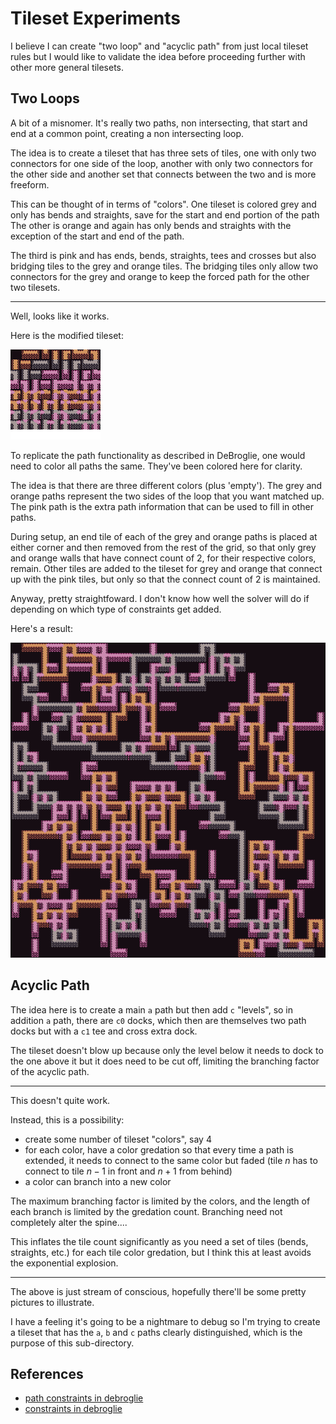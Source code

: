 Tileset Experiments
===

I believe I can create "two loop" and "acyclic path" from just
local tileset rules but I would like to validate the idea
before proceeding further with other more general tilesets.

Two Loops
---

A bit of a misnomer.
It's really two paths, non intersecting, that start and end
at a common point, creating a non intersecting loop.

The idea is to create a tileset that has
three sets of tiles, one with only two connectors for
one side of the loop, another with only two connectors for
the other side and another set that connects between the two
and is more freeform.

This can be thought of in terms of "colors".
One tileset is colored grey and only has bends and straights,
save for the start and end portion of the path
The other is orange and again has only bends and straights with
the exception of the start and end of the path.

The third is pink and has ends, bends, straights, tees and crosses
but also bridging tiles to the grey and orange tiles.
The bridging tiles only allow two connectors for the grey and orange
to keep the forced path for the other two tilesets.

---

Well, looks like it works.

Here is the modified tileset:

![twoloop tileset](vexed_twoloop.png)


To replicate the path functionality as described in DeBroglie, one would need to color all paths the same.
They've been colored here for clarity.

The idea is that there are three different colors (plus 'empty').
The grey and orange paths represent the two sides of the loop that you want matched up.
The pink path is the extra path information that can be used to fill in other paths.

During setup, an end tile of each of the grey and orange paths is placed at either corner and
then removed from the rest of the grid, so that only grey and orange walls that have connect
count of 2, for their respective colors, remain.
Other tiles are added to the tileset for grey and orange that connect up with the pink tiles,
but only so that the connect count of 2 is maintained.

Anyway, pretty straightfoward. I don't know how well the solver will do if depending on which type
of constraints get added.

Here's a result:


![twooloop result example](twoloop_example.png)


Acyclic Path
---

The idea here is to create a main `a` path but then add `c` "levels",
so in addition `a` path, there are `c0` docks, which then are themselves
two path docks but with a `c1` tee and cross extra dock.

The tileset doesn't blow up because only the level below it needs to dock
to the one above it but it does need to be cut off, limiting the branching
factor of the acyclic path.

---

This doesn't quite work.

Instead, this is a possibility:

* create some number of tileset "colors", say 4
* for each color, have a color gredation so that every time a path is
  extended, it needs to connect to the same color but faded
  (tile $n$ has to connect to tile $n-1$ in front and $n+1$ from behind)
* a color can branch into a new color

The maximum branching factor is limited by the colors, and the length of each
branch is limited by the gredation count.
Branching need not completely alter the spine....

This inflates the tile count significantly as you need a set of tiles
(bends, straights, etc.) for each tile color gredation, but I think this at
least avoids the exponential explosion.



---

The above is just stream of conscious, hopefully there'll be some pretty
pictures to illustrate.

I have a feeling it's going to be a nightmare to debug so I'm trying to create
a tileset that has the `a`, `b` and `c` paths clearly distinguished, which
is the purpose of this sub-directory.

References
---

* [path constraints in debroglie](https://github.com/BorisTheBrave/DeBroglie/blob/master/docs/articles/path_constraints.md)
* [constraints in debroglie](https://github.com/BorisTheBrave/DeBroglie/blob/master/docs/articles/constraints.md)
